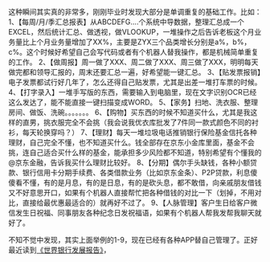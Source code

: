 这种瞬间其实真的非常多，刚刚毕业时发现大部分是单调重复的基础工作。比如：
1、【每周/月/季汇总报表】从ABCDEFG....个系统中导数据，整理汇总成一个EXCEL，然后统计汇总、做透视，做VLOOKUP，一堆操作之后告诉老板这个月业务量比上个月业务量增加了XX%，主要是ZYX三个品类增长分别是a%，b%，c%。这个时候好希望自己会写代码或者有个机器人替我操作，都是机械简单重复的工作。
2、【做周报】周一做了XXX、周二做了XXX、周三做了XXX，明明每天做完都和领导汇报的，周末还要汇总一遍，好希望能一键汇总。
3、【贴发票报销】电子发票都试行好几年了，怎么还得自己贴发票，尤其是出差一堆打车票的时候。
4、【打字录入】一堆手写版的东西，需要输入到电脑里，现在文字识别OCR已经这么发达了，能不能直接一键扫描变成WORD。
5、【家务】扫地、洗衣服、整理房间、做饭、洗碗。。。。。。。
6、【购物】买东西的时候不知道买什么，尤其是我这样的直男，挑衣服完全不会挑（我会说我优衣库批发了7件同一款式颜色不同的衬衫，每天轮换穿吗？）
7、【理财】每天一堆垃圾电话推销银行保险基金信托各种理财，自己完全不懂，也不知道买什么。钱全部存在京东小金库里面，基金不会挑，连自己适合买什么样的基金，能承担多少风险都不知道，特别希望有个懂我的@京东金融，告诉我买什么理财比较好。
8、【分期】偶尔手头缺钱，各种小额贷款、银行信用卡分期手续费、各类借款业务（比如京东金条）、P2P贷款，利息傻傻看不懂，有的是月息，有的是日息，有的是砍头息，都不敢借，向亲戚朋友借钱又不好意思开口，如果有个机器人直接帮忙把各种借钱的对比一下（划掉，不用对比，直接给最优惠最适合的）就再好不过了。
9、【人脉管理】客户生日给客户微信发生日祝福、同事朋友各种纪念日发祝福语，如果有个机器人帮我发帮我聊天就好了。

不知不觉中发现，其实上面举例的1-9，现在已经有各种APP替自己管理了。正好最近读到[《世界银行发展报告》](http://101.96.10.63/pubdocs.worldbank.org/en/816281518818814423/2019-WDR-Draft-Report.pdf)，
